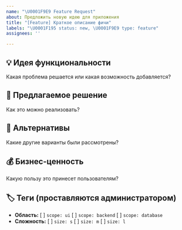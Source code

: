 ```yaml
---
name: "\U0001F9E9 Feature Request"
about: Предложить новую идею для приложения
title: "[Feature] Краткое описание фичи"
labels: "\U0001F195 status: new, \U0001F9E9 type: feature"
assignees: ''

---
```


## 💡 Идея функциональности
Какая проблема решается или какая возможность добавляется?

## 🎯 Предлагаемое решение
Как это можно реализовать?

## 🔄 Альтернативы
Какие другие варианты были рассмотрены?

## 💰 Бизнес-ценность
Какую пользу это принесет пользователям?

## 🏷️ Теги (проставляются администратором)
- **Область:** [ ] `scope: ui` [ ] `scope: backend` [ ] `scope: database`
- **Сложность:** [ ] `size: s` [ ] `size: m` [ ] `size: l`
